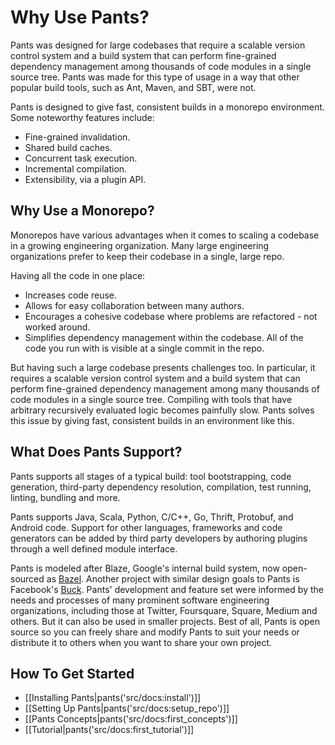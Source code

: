 Why Use Pants?
==============
Pants was designed for large codebases that require a scalable
version control system and a build system that can perform fine-grained dependency management among thousands of code modules in a single source tree.
Pants was made for this type of usage in a way that other popular build tools, such as Ant, Maven, and SBT, were not. 

Pants is designed to give fast, consistent builds in a monorepo environment. Some noteworthy features include:

+ Fine-grained invalidation.
+ Shared build caches.
+ Concurrent task execution.
+ Incremental compilation.
+ Extensibility, via a plugin API.

Why Use a Monorepo?
------------------------
Monorepos have various advantages when it comes to scaling a codebase in a growing engineering organization. Many large engineering organizations prefer to keep their codebase in a single, large repo.

Having all the code in one place:

+ Increases code reuse.
+ Allows for easy collaboration between many authors.
+ Encourages a cohesive codebase where problems are refactored - not worked around.
+ Simplifies dependency management within the codebase. All of the code you run with is visible at a single commit in the repo.

But having such a large codebase presents challenges too. In particular, it requires a scalable version control system and a build system that can perform fine-grained dependency management among many thousands of code modules in a single source tree. Compiling with tools that have arbitrary recursively evaluated logic becomes painfully slow. Pants solves this issue by giving fast, consistent builds in an environment like this.

What Does Pants Support?
------------------------
Pants supports all stages of a typical build: tool bootstrapping, code generation, third-party dependency resolution, compilation, test running, linting, bundling and more.

Pants supports Java, Scala, Python, C/C++, Go, Thrift, Protobuf, and Android code. Support for other languages, frameworks and code generators can be added by third party developers by authoring plugins through a well defined module interface.

Pants is modeled after Blaze, Google's internal build system, now open-sourced as [Bazel](http://bazel.io/). Another project with similar design goals to Pants is Facebook's [Buck](https://buckbuild.com/). Pants' development and feature set were informed by the needs and processes of many prominent software engineering organizations, including those at Twitter, Foursquare, Square, Medium and others. But it can also be used in smaller projects. Best of all, Pants is open source so you can freely share and modify Pants to suit your needs or distribute it to others when you want to share your own project.

How To Get Started
------------------------
+ [[Installing Pants|pants('src/docs:install')]]
+ [[Setting Up Pants|pants('src/docs:setup_repo')]]
+ [[Pants Concepts|pants('src/docs:first_concepts')]]
+ [[Tutorial|pants('src/docs:first_tutorial')]]
